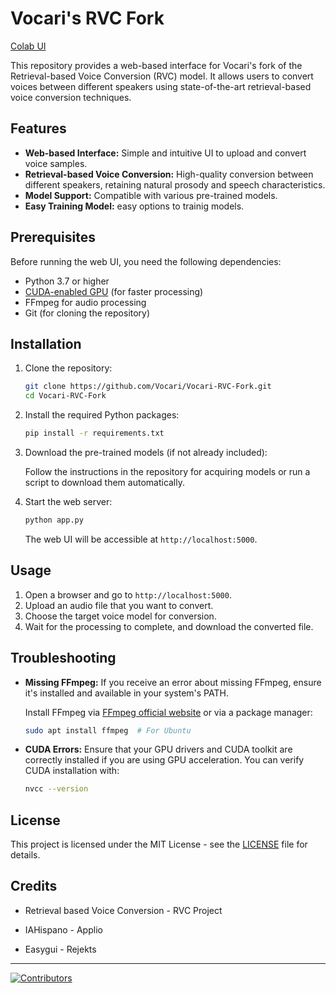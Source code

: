
# Vocari's RVC Fork

[Colab UI](https://colab.research.google.com/drive/1hyK2HQmbHsZMvWYX0DcaJsWYFeXsXOwf)



This repository provides a web-based interface for Vocari's fork of the Retrieval-based Voice Conversion (RVC) model. It allows users to convert voices between different speakers using state-of-the-art retrieval-based voice conversion techniques.

## Features

- **Web-based Interface:** Simple and intuitive UI to upload and convert voice samples.
- **Retrieval-based Voice Conversion:** High-quality conversion between different speakers, retaining natural prosody and speech characteristics.
- **Model Support:** Compatible with various pre-trained models.
- **Easy Training Model:** easy options to trainig models.
  
## Prerequisites

Before running the web UI, you need the following dependencies:

- Python 3.7 or higher
- [CUDA-enabled GPU](https://developer.nvidia.com/cuda-zone) (for faster processing)
- FFmpeg for audio processing
- Git (for cloning the repository)

## Installation

1. Clone the repository:

   ```bash
   git clone https://github.com/Vocari/Vocari-RVC-Fork.git
   cd Vocari-RVC-Fork
   ```

2. Install the required Python packages:

   ```bash
   pip install -r requirements.txt
   ```

3. Download the pre-trained models (if not already included):

   Follow the instructions in the repository for acquiring models or run a script to download them automatically.

4. Start the web server:

   ```bash
   python app.py
   ```

   The web UI will be accessible at `http://localhost:5000`.



## Usage

1. Open a browser and go to `http://localhost:5000`.
2. Upload an audio file that you want to convert.
3. Choose the target voice model for conversion.
4. Wait for the processing to complete, and download the converted file.


## Troubleshooting

- **Missing FFmpeg:** If you receive an error about missing FFmpeg, ensure it's installed and available in your system's PATH.
  
  Install FFmpeg via [FFmpeg official website](https://ffmpeg.org/download.html) or via a package manager:
  
  ```bash
  sudo apt install ffmpeg  # For Ubuntu
  ```

- **CUDA Errors:** Ensure that your GPU drivers and CUDA toolkit are correctly installed if you are using GPU acceleration. You can verify CUDA installation with:
  
  ```bash
  nvcc --version
  ```

## License

This project is licensed under the MIT License - see the [LICENSE](LICENSE) file for details.





## Credits

- Retrieval based Voice Conversion - RVC Project


-  IAHispano - Applio


- Easygui - Rejekts



----------------------------------------------------------------------------------------

<a href="https://github.com/Vocari/Vocari-RVC-Fork/graphs/contributors" target="_blank">
  <img src="https://contrib.rocks/image?repo=Vocari/Vocari-RVC-Fork" alt="Contributors" />
</a>
